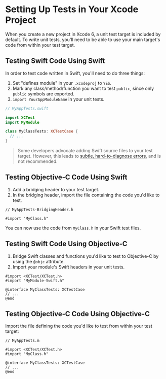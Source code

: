 # Setting Up Tests in Your Xcode Project

When you create a new project in Xcode 6, a unit test target is included
by default. To write unit tests, you'll need to be able to use your main
target's code from within your test target.

## Testing Swift Code Using Swift

In order to test code written in Swift, you'll need to do three things:

1. Set "defines module" in your `.xcodeproj` to `YES`.
2. Mark any class/method/function you want to test `public`, since only
   `public` symbols are exported.
3. `import YourAppModuleName` in your unit tests.

```swift
// MyAppTests.swift

import XCTest
import MyModule

class MyClassTests: XCTestCase {
  // ...
}
```

> Some developers advocate adding Swift source files to your test target.
However, this leads to [subtle, hard-to-diagnose
errors](https://github.com/Quick/Quick/issues/91), and is not
recommended.

## Testing Objective-C Code Using Swift

1. Add a bridging header to your test target.
2. In the bridging header, import the file containing the code you'd like to test.

```objc
// MyAppTests-BridgingHeader.h

#import "MyClass.h"
```

You can now use the code from `MyClass.h` in your Swift test files.

## Testing Swift Code Using Objective-C

1. Bridge Swift classes and functions you'd like to test to Objective-C by
   using the `@objc` attribute.
2. Import your module's Swift headers in your unit tests.

```objc
#import <XCTest/XCTest.h>
#import "MyModule-Swift.h"

@interface MyClassTests: XCTestCase
// ...
@end
```

## Testing Objective-C Code Using Objective-C

Import the file defining the code you'd like to test from within your test target:

```objc
// MyAppTests.m

#import <XCTest/XCTest.h>
#import "MyClass.h"

@interface MyClassTests: XCTestCase
// ...
@end
```
